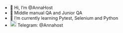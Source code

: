 - 👋 Hi, I’m @AnnaHost
- 👀 Middle manual QA and Junior QA 
- 🌱 I’m currently learning Pytest, Selenium and Python
- <img src="https://pic.sopili.net/pub/emoji/twitter/2/72x72/1f4ac.png" width=20 height=20> Telegram: @Annahost


<!---
AnnaHost/AnnaHost is a ✨ special ✨ repository because its `README.md` (this file) appears on your GitHub profile.
You can click the Preview link to take a look at your changes.
--->

